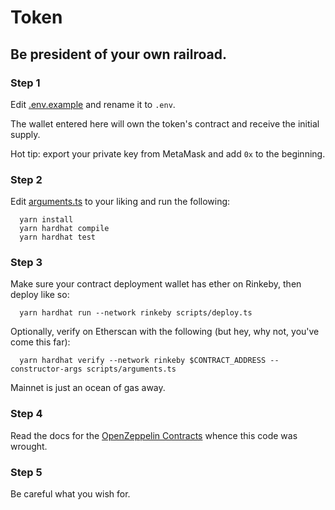 # Token

## Be president of your own railroad.

### Step 1

Edit [.env.example](.env.example) and rename it to `.env`.

The wallet entered here will own the token's contract and receive the initial supply.

Hot tip: export your private key from MetaMask and add `0x` to the beginning.

### Step 2

Edit [arguments.ts](scripts/arguments.ts) to your liking and run the following:

```
  yarn install
  yarn hardhat compile
  yarn hardhat test
```

### Step 3

Make sure your contract deployment wallet has ether on Rinkeby, then deploy like so:

```
  yarn hardhat run --network rinkeby scripts/deploy.ts
```

Optionally, verify on Etherscan with the following (but hey, why not, you've come this far):

```
  yarn hardhat verify --network rinkeby $CONTRACT_ADDRESS --constructor-args scripts/arguments.ts
```

Mainnet is just an ocean of gas away.

### Step 4

Read the docs for the [OpenZeppelin Contracts](https://docs.openzeppelin.com/contracts/4.x/) whence this code was wrought.

### Step 5

Be careful what you wish for.
